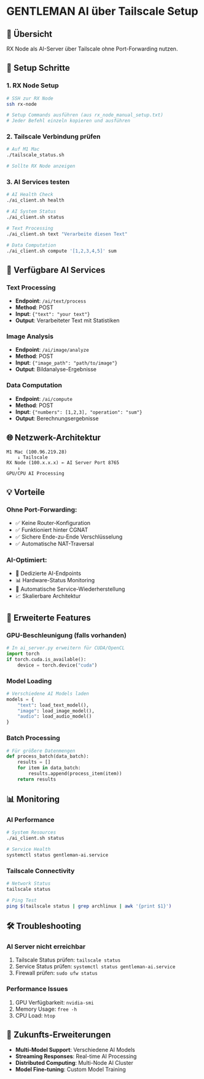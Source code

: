 # GENTLEMAN AI über Tailscale Setup

## 🎯 Übersicht
RX Node als AI-Server über Tailscale ohne Port-Forwarding nutzen.

## 🚀 Setup Schritte

### 1. RX Node Setup
```bash
# SSH zur RX Node
ssh rx-node

# Setup Commands ausführen (aus rx_node_manual_setup.txt)
# Jeder Befehl einzeln kopieren und ausführen
```

### 2. Tailscale Verbindung prüfen
```bash
# Auf M1 Mac
./tailscale_status.sh

# Sollte RX Node anzeigen
```

### 3. AI Services testen
```bash
# AI Health Check
./ai_client.sh health

# AI System Status
./ai_client.sh status

# Text Processing
./ai_client.sh text "Verarbeite diesen Text"

# Data Computation
./ai_client.sh compute '[1,2,3,4,5]' sum
```

## 🤖 Verfügbare AI Services

### Text Processing
- **Endpoint**: `/ai/text/process`
- **Method**: POST
- **Input**: `{"text": "your text"}`
- **Output**: Verarbeiteter Text mit Statistiken

### Image Analysis
- **Endpoint**: `/ai/image/analyze`
- **Method**: POST
- **Input**: `{"image_path": "path/to/image"}`
- **Output**: Bildanalyse-Ergebnisse

### Data Computation
- **Endpoint**: `/ai/compute`
- **Method**: POST
- **Input**: `{"numbers": [1,2,3], "operation": "sum"}`
- **Output**: Berechnungsergebnisse

## 🌐 Netzwerk-Architektur

```
M1 Mac (100.96.219.28)
    ↓ Tailscale
RX Node (100.x.x.x) ← AI Server Port 8765
    ↓
GPU/CPU AI Processing
```

## 💡 Vorteile

### Ohne Port-Forwarding:
- ✅ Keine Router-Konfiguration
- ✅ Funktioniert hinter CGNAT
- ✅ Sichere Ende-zu-Ende Verschlüsselung
- ✅ Automatische NAT-Traversal

### AI-Optimiert:
- 🤖 Dedizierte AI-Endpoints
- 📊 Hardware-Status Monitoring
- 🔄 Automatische Service-Wiederherstellung
- 📈 Skalierbare Architektur

## 🔧 Erweiterte Features

### GPU-Beschleunigung (falls vorhanden)
```python
# In ai_server.py erweitern für CUDA/OpenCL
import torch
if torch.cuda.is_available():
    device = torch.device("cuda")
```

### Model Loading
```python
# Verschiedene AI Models laden
models = {
    "text": load_text_model(),
    "image": load_image_model(),
    "audio": load_audio_model()
}
```

### Batch Processing
```python
# Für größere Datenmengen
def process_batch(data_batch):
    results = []
    for item in data_batch:
        results.append(process_item(item))
    return results
```

## 📊 Monitoring

### AI Performance
```bash
# System Resources
./ai_client.sh status

# Service Health
systemctl status gentleman-ai.service
```

### Tailscale Connectivity
```bash
# Network Status
tailscale status

# Ping Test
ping $(tailscale status | grep archlinux | awk '{print $1}')
```

## 🛠️ Troubleshooting

### AI Server nicht erreichbar
1. Tailscale Status prüfen: `tailscale status`
2. Service Status prüfen: `systemctl status gentleman-ai.service`
3. Firewall prüfen: `sudo ufw status`

### Performance Issues
1. GPU Verfügbarkeit: `nvidia-smi`
2. Memory Usage: `free -h`
3. CPU Load: `htop`

## 🚀 Zukunfts-Erweiterungen

- **Multi-Model Support**: Verschiedene AI Models
- **Streaming Responses**: Real-time AI Processing
- **Distributed Computing**: Multi-Node AI Cluster
- **Model Fine-tuning**: Custom Model Training
